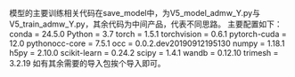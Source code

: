 模型的主要训练相关代码在save_model中，为V5_model_admw_Y.py与V5_train_admw_Y.py，其余代码为中间产品，代表不同思路。
主要配置如下：
conda = 24.5.0
Python = 3.7
torch = 1.5.1
torchvision = 0.6.1
pytorch-cuda = 12.0
pythonocc-core = 7.5.1
occ = 0.0.2.dev20190912195130
numpy = 1.18.1
h5py = 2.10.0
scikit-learn = 0.24.2
scipy = 1.4.1
wandb = 0.12.10
trimesh = 3.2.19
如有其余需要的导入包挨个导入即可。
